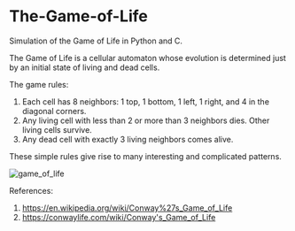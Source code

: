 # The-Game-of-Life
Simulation of the Game of Life in Python and C.

The Game of Life is a cellular automaton whose evolution is determined just by an initial state of living and dead cells.

The game rules:

1) Each cell has 8 neighbors: 1 top, 1 bottom, 1 left, 1 right, and 4 in the diagonal corners.
2) Any living cell with less than 2 or more than 3 neighbors dies. Other living cells survive.
3) Any dead cell with exactly 3 living neighbors comes alive.

These simple rules give rise to many interesting and complicated patterns.

![game_of_life](https://github.com/shubham-93/The-Game-of-life/assets/47306775/49c3246e-6e14-4460-8847-4c497b705cb7)


References:
1. https://en.wikipedia.org/wiki/Conway%27s_Game_of_Life
2. https://conwaylife.com/wiki/Conway's_Game_of_Life
